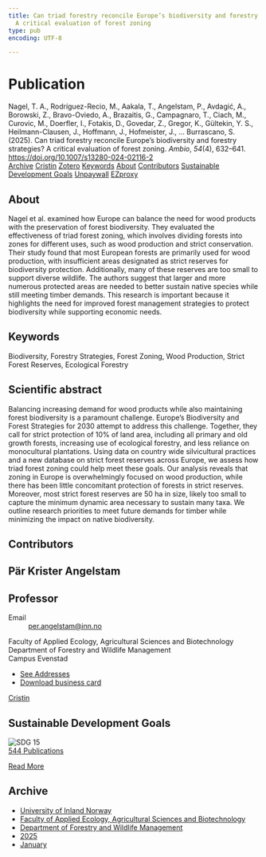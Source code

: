 ```yaml
---
title: Can triad forestry reconcile Europe’s biodiversity and forestry strategies?
  A critical evaluation of forest zoning
type: pub
encoding: UTF-8

---
```

<h1>Publication</h1>
<article id="csl-bib-container-J7X39KT6" class="csl-bib-container">
  <div class="csl-bib-body"> <div class="csl-entry">Nagel, T. A., Rodríguez-Recio, M., Aakala, T., Angelstam, P., Avdagić, A., Borowski, Z., Bravo-Oviedo, A., Brazaitis, G., Campagnaro, T., Ciach, M., Curovic, M., Doerfler, I., Fotakis, D., Govedar, Z., Gregor, K., Gültekin, Y. S., Heilmann-Clausen, J., Hoffmann, J., Hofmeister, J., … Burrascano, S. (2025). Can triad forestry reconcile Europe’s biodiversity and forestry strategies? A critical evaluation of forest zoning. <i>Ambio</i>, <i>54</i>(4), 632–641. <a href="https://doi.org/10.1007/s13280-024-02116-2">https://doi.org/10.1007/s13280-024-02116-2</a></div> </div>
  <div class="csl-bib-buttons">
    <a href="#taxonomy-article-J7X39KT6" alt="archive" class="csl-bib-button">Archive</a>
    <a href="https://app.cristin.no/results/show.jsf?id=2336795" alt="Cristin" class="csl-bib-button">Cristin</a>
    <a href="http://zotero.org/groups/5881554/items/J7X39KT6" alt="Zotero" class="csl-bib-button">Zotero</a>
    <a href="#keywords-article-J7X39KT6" alt="keywords" class="csl-bib-button">Keywords</a>
    <a href="#about-article-J7X39KT6" alt="about_pub" class="csl-bib-button">About</a>
    <a href="#contributors-article-J7X39KT6" alt="contributors" class="csl-bib-button">Contributors</a>
    <a href="#sdg-article-J7X39KT6" alt="sdg" class="csl-bib-button">Sustainable Development Goals</a>
    <a href="https://doi.org/10.1007/s13280-024-02116-2" alt="Unpaywall" class="csl-bib-button">Unpaywall</a>
    <a href="https://doi.org/10.1007/s13280-024-02116-2" alt="EZproxy" class="csl-bib-button">EZproxy</a>
  </div>
  <div id="csl-bib-meta-container-J7X39KT6"></div>
</article>
<div id="csl-bib-meta-J7X39KT6" class="csl-bib-meta">
  <article id="about-article-J7X39KT6" class="about_pub-article">
    <h1>About</h1>
    Nagel et al. examined how Europe can balance the need for wood products with the preservation of forest biodiversity. They evaluated the effectiveness of triad forest zoning, which involves dividing forests into zones for different uses, such as wood production and strict conservation. Their study found that most European forests are primarily used for wood production, with insufficient areas designated as strict reserves for biodiversity protection. Additionally, many of these reserves are too small to support diverse wildlife. The authors suggest that larger and more numerous protected areas are needed to better sustain native species while still meeting timber demands. This research is important because it highlights the need for improved forest management strategies to protect biodiversity while supporting economic needs.
  </article>
  <article id="keywords-article-J7X39KT6" class="keywords-article">
    <h1>Keywords</h1>
    Biodiversity, Forestry Strategies, Forest Zoning, Wood Production, Strict Forest Reserves, Ecological Forestry
  </article>
  <article id="abstract-article-J7X39KT6" class="abstract-article">
    <h1>Scientific abstract</h1>
    Balancing increasing demand for wood products while also maintaining forest biodiversity is a paramount challenge. Europe’s Biodiversity and Forest Strategies for 2030 attempt to address this challenge. Together, they call for strict protection of 10% of land area, including all primary and old growth forests, increasing use of ecological forestry, and less reliance on monocultural plantations. Using data on country wide silvicultural practices and a new database on strict forest reserves across Europe, we assess how triad forest zoning could help meet these goals. Our analysis reveals that zoning in Europe is overwhelmingly focused on wood production, while there has been little concomitant protection of forests in strict reserves. Moreover, most strict forest reserves are 50 ha in size, likely too small to capture the minimum dynamic area necessary to sustain many taxa. We outline research priorities to meet future demands for timber while minimizing the impact on native biodiversity.
  </article>
  <article id="contributors-article-J7X39KT6" class="contributors-article">
    <h1>Contributors</h1>
    <div class="personas"> <div class="vrtx-hinn-person-card"> <div class="photo"> <i class="lar la-user-circle missing-person"></i> </div> <div class="info"> <hgroup><h1>Pär Krister Angelstam</h1> <h2>Professor</h2> </hgroup><dl> <dt>Email</dt> <dd> <a href="mailto:per.angelstam@inn.no">per.angelstam@inn.no</a> </dd> </dl> <p> Faculty of Applied Ecology, Agricultural Sciences and Biotechnology<br> Department of Forestry and Wildlife Management<br> Campus Evenstad </p> <ul class="vrtx-hinn-links"> <li><a href="https://www.inn.no/english/find-an-employee/per-angelstam.html#vrtx-hinn-addresses">See Addresses</a></li> <li><a href="https://www.inn.no/english/find-an-employee/per-angelstam.html?vrtx=vcf">Download business card</a></li> </ul> </div> </div> <a href="https://app.cristin.no/persons/show.jsf?id=1318014" alt="Cristin URL" class="personas-cristin">Cristin</a> </div>
  </article>
  <article id="sdg-article-J7X39KT6" class="sdg-article">
    <h1>Sustainable Development Goals</h1>
    <div class="sdg-container"><div id="sdg15" class="sdg">
        <img src="{{< params subfolder >}}images/sdg/sdg15_en.png" class="image" alt="SDG 15">
        <div class="sdg-overlay">
          <a href="{{< params subfolder >}}en/archive/?sdg=15#archive" class="sdg-publication-count"><span>544</span> Publications</a>
          <p><a href="https://sdgs.un.org/goals/goal15" class="sdg-read-more">Read More</a></p>
        </div>
      </div></div>
  </article>
  <article id="taxonomy-article-J7X39KT6" class="taxonomy-article">
    <h1>Archive</h1>
    <ul>
      <li><a href="{{< params subfolder >}}en/archive/?key=3DCRN523">University of Inland Norway</a></li>
      <li><a href="{{< params subfolder >}}en/archive/?key=T77LXH6D">Faculty of Applied Ecology, Agricultural Sciences and Biotechnology</a></li>
      <li><a href="{{< params subfolder >}}en/archive/?key=7TRARPE3">Department of Forestry and Wildlife Management</a></li>
      <li><a href="{{< params subfolder >}}en/archive/?key=H5L4MZHE">2025</a></li>
      <li><a href="{{< params subfolder >}}en/archive/?key=Z4NRWY2R">January</a></li>
    </ul>
  </article>
</div>
